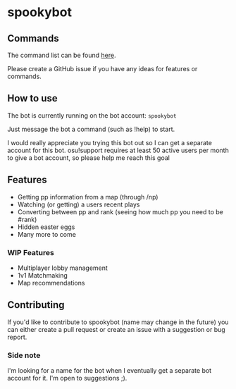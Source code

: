 # spookybot

## Commands

The command list can be found [here](https://github.com/spookybear0/spookybot/wiki/Command-list).

Please create a GitHub issue if you have any ideas for features or commands.

## How to use

The bot is currently running on the bot account: `spookybot`

Just message the bot a command (such as !help) to start.

I would really appreciate you trying this bot out so I can get a separate account for this bot. osu!support requires at least 50 active users per month to give a bot account, so please help me reach this goal

## Features

* Getting pp information from a map (through /np)
* Watching (or getting) a users recent plays
* Converting between pp and rank (seeing how much pp you need to be #rank)
* Hidden easter eggs
* Many more to come

### WIP Features

* Multiplayer lobby management
* 1v1 Matchmaking
* Map recommendations

## Contributing

If you'd like to contribute to spookybot (name may change in the future) you can either create a pull request or create an issue with a suggestion or bug report.

### Side note

I'm looking for a name for the bot when I eventually get a separate bot account for it. I'm open to suggestions ;).
